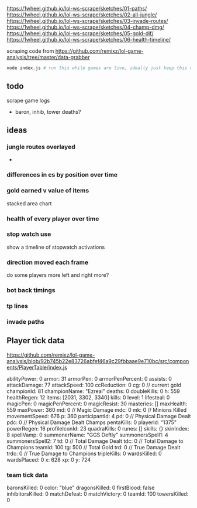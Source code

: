 https://1wheel.github.io/lol-ws-scrape/sketches/01-paths/
https://1wheel.github.io/lol-ws-scrape/sketches/02-all-jungle/
https://1wheel.github.io/lol-ws-scrape/sketches/03-invade-routes/
https://1wheel.github.io/lol-ws-scrape/sketches/04-champ-dmg/
https://1wheel.github.io/lol-ws-scrape/sketches/05-gold-dif/
https://1wheel.github.io/lol-ws-scrape/sketches/06-health-timeline/

scraping code from https://github.com/remixz/lol-game-analysis/tree/master/data-grabber

```bash
node index.js # run this while games are live, ideally just keep this on a long running process on a server
```


## todo

scrape game logs

- baron, inhib, tower deaths?

## ideas


### jungle routes overlayed

- 

### differences in cs by position over time


### gold earned v value of items

stacked area chart


### health of every player over time


### stop watch use

show a timeline of stopwatch activations


### direction moved each frame

do some players more left and right more?


### bot back timings



### tp lines


### invade paths


## Player tick data

https://github.com/remixz/lol-game-analysis/blob/92b745b22e83726abfef46a9c29fbbaae9e710bc/src/components/PlayerTable/index.js

abilityPower: 0
armor: 31
armorPen: 0
armorPenPercent: 0
assists: 0
attackDamage: 77
attackSpeed: 100
ccReduction: 0
cg: 0 // current gold
championId: 81
championName: "Ezreal"
deaths: 0
doubleKills: 0
h: 559
healthRegen: 12
items: [2031, 3302, 3340]
kills: 0
level: 1
lifesteal: 0
magicPen: 0
magicPenPercent: 0
magicResist: 30
masteries: []
maxHealth: 559
maxPower: 360
md: 0 // Magic Damage
mdc: 0
mk: 0 // Minions Killed
movementSpeed: 676
p: 360
participantId: 4
pd: 0 // Physical Damage Dealt
pdc: 0 // Physical Damage Dealt Champs
pentaKills: 0
playerId: "1375"
powerRegen: 16
profileIconId: 23
quadraKills: 0
runes: []
skills: {}
skinIndex: 8
spellVamp: 0
summonerName: "GGS Deftly"
summonersSpell1: 4
summonersSpell2: 7
td: 0  // Total Damage Dealt
tdc: 0 // Total Damage to Champions
teamId: 100
tg: 500  // Total Gold
trd: 0  // True Damage Dealt
trdc: 0 // True Damage to Champions
tripleKills: 0
wardsKilled: 0
wardsPlaced: 0
x: 628
xp: 0
y: 724


### team tick data

baronsKilled: 0
color: "blue"
dragonsKilled: 0
firstBlood: false
inhibitorsKilled: 0
matchDefeat: 0
matchVictory: 0
teamId: 100
towersKilled: 0